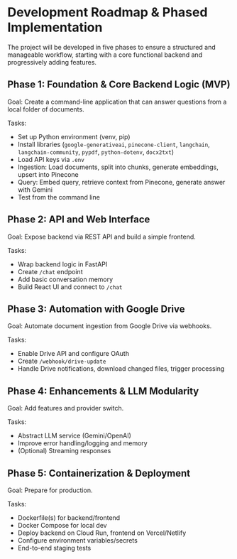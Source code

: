 # Development Roadmap & Phased Implementation

The project will be developed in five phases to ensure a structured and manageable workflow, starting with a core functional backend and progressively adding features.

## Phase 1: Foundation & Core Backend Logic (MVP)
Goal: Create a command-line application that can answer questions from a local folder of documents.

Tasks:
- Set up Python environment (venv, pip)
- Install libraries (`google-generativeai`, `pinecone-client`, `langchain`, `langchain-community`, `pypdf`, `python-dotenv`, `docx2txt`)
- Load API keys via `.env`
- Ingestion: Load documents, split into chunks, generate embeddings, upsert into Pinecone
- Query: Embed query, retrieve context from Pinecone, generate answer with Gemini
- Test from the command line

## Phase 2: API and Web Interface
Goal: Expose backend via REST API and build a simple frontend.

Tasks:
- Wrap backend logic in FastAPI
- Create `/chat` endpoint
- Add basic conversation memory
- Build React UI and connect to `/chat`

## Phase 3: Automation with Google Drive
Goal: Automate document ingestion from Google Drive via webhooks.

Tasks:
- Enable Drive API and configure OAuth
- Create `/webhook/drive-update`
- Handle Drive notifications, download changed files, trigger processing

## Phase 4: Enhancements & LLM Modularity
Goal: Add features and provider switch.

Tasks:
- Abstract LLM service (Gemini/OpenAI)
- Improve error handling/logging and memory
- (Optional) Streaming responses

## Phase 5: Containerization & Deployment
Goal: Prepare for production.

Tasks:
- Dockerfile(s) for backend/frontend
- Docker Compose for local dev
- Deploy backend on Cloud Run, frontend on Vercel/Netlify
- Configure environment variables/secrets
- End-to-end staging tests
